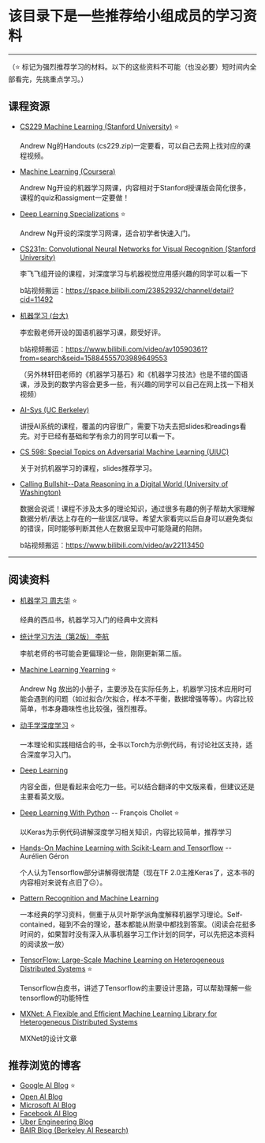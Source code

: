 # 该目录下是一些推荐给小组成员的学习资料 
----

（:star: 标记为强烈推荐学习的材料。以下的这些资料不可能（也没必要）短时间内全部看完，先挑重点学习。）

## 课程资源
* [CS229 Machine Learning (Stanford University)](https://see.stanford.edu/Course/CS229) :star:

  Andrew Ng的Handouts (cs229.zip)一定要看，可以自己去网上找对应的课程视频。

* [Machine Learning (Coursera)](https://www.coursera.org/learn/machine-learning) 

  Andrew Ng开设的机器学习网课，内容相对于Stanford授课版会简化很多，课程的quiz和assigment一定要做！

* [Deep Learning Specializations](https://www.coursera.org/specializations/deep-learning) :star:

  Andrew Ng开设的深度学习网课，适合初学者快速入门。

* [CS231n: Convolutional Neural Networks for Visual Recognition (Stanford University)](http://cs231n.stanford.edu/)

  李飞飞组开设的课程，对深度学习与机器视觉应用感兴趣的同学可以看一下

  b站视频搬运：https://space.bilibili.com/23852932/channel/detail?cid=11492

* [机器学习 (台大)](http://speech.ee.ntu.edu.tw/~tlkagk/courses_ML17.html)

  李宏毅老师开设的国语机器学习课，颇受好评。

  b站视频搬运：https://www.bilibili.com/video/av10590361?from=search&seid=15884555703989649553

  （另外林轩田老师的《机器学习基石》和《机器学习技法》也是不错的国语课，涉及到的数学内容会更多一些，有兴趣的同学可以自己在网上找一下相关视频）

* [AI-Sys (UC Berkeley)](https://ucbrise.github.io/cs294-ai-sys-sp19/)

  讲授AI系统的课程，覆盖的内容很广，需要下功夫去把slides和readings看完。对于已经有基础和学有余力的同学可以看一下。

* [CS 598:  Special Topics on Adversarial Machine Learning (UIUC)](http://www.crystal-boli.com/teaching.html)

  关于对抗机器学习的课程，slides推荐学习。

* [Calling Bullshit--Data Reasoning in a Digital World (University of Washington)](https://callingbullshit.org)

  数据会说谎！课程不涉及太多的理论知识，通过很多有趣的例子帮助大家理解数据分析/表达上存在的一些误区/误导。希望大家看完以后自身可以避免类似的错误，同时能够判断其他人在数据呈现中可能隐藏的陷阱。

  b站视频搬运：https://www.bilibili.com/video/av22113450

  

----
## 阅读资料
* [机器学习 周志华](https://book.douban.com/subject/26708119/) :star:

  经典的西瓜书，机器学习入门的经典中文资料

* [统计学习方法（第2版） 李航](https://book.douban.com/subject/33437381/)

  李航老师的书可能会更偏理论一些，刚刚更新第二版。

* [Machine Learning Yearning](https://www.mlyearning.org/) :star:

  Andrew Ng 放出的小册子，主要涉及在实际任务上，机器学习技术应用时可能会遇到的问题（如过拟合/欠拟合，样本不平衡，数据增强等等）。内容比较简单，书本身趣味性也比较强，强烈推荐。

* [动手学深度学习](https://zh.gluon.ai/) :star:

  一本理论和实践相结合的书，全书以Torch为示例代码，有讨论社区支持，适合深度学习入门。

* [Deep Learning](https://www.deeplearningbook.org/)

  内容全面，但是看起来会吃力一些。可以结合翻译的中文版来看，但建议还是主要看英文版。

* [Deep Learning With Python](https://www.amazon.com/Deep-Learning-Python-Francois-Chollet/dp/1617294438) -- François Chollet :star:

  以Keras为示例代码讲解深度学习相关知识，内容比较简单，推荐学习

* [Hands-On Machine Learning with Scikit-Learn and Tensorflow](https://www.amazon.com/Hands-Machine-Learning-Scikit-Learn-TensorFlow/dp/1491962291) -- Aurélien Géron

  个人认为Tensorflow部分讲解得很清楚（现在TF 2.0主推Keras了，这本书的内容相对来说有点旧了:neutral_face:）。

* [Pattern Recognition and Machine Learning](https://www.microsoft.com/en-us/research/uploads/prod/2006/01/Bishop-Pattern-Recognition-and-Machine-Learning-2006.pdf)

  一本经典的学习资料，侧重于从贝叶斯学派角度解释机器学习理论。Self-contained，碰到不会的理论，基本都能从附录中都找到答案。（阅读会花挺多时间的，如果暂时没有深入从事机器学习工作计划的同学，可以先把这本资料的阅读放一放）

* [TensorFlow: Large-Scale Machine Learning on Heterogeneous Distributed Systems](http://download.tensorflow.org/paper/whitepaper2015.pdf) :star:

  Tensorflow白皮书，讲述了Tensorflow的主要设计思路，可以帮助理解一些tensorflow的功能特性

* [MXNet: A Flexible and Efficient Machine Learning Library for Heterogeneous Distributed Systems](https://www.cs.cmu.edu/~muli/file/mxnet-learning-sys.pdf) 

  MXNet的设计文章

## 推荐浏览的博客
* [Google AI Blog](https://ai.googleblog.com/) :star:
* [Open AI Blog](https://openai.com/blog/)
* [Microsoft AI Blog](https://blogs.microsoft.com/ai/)
* [Facebook AI Blog](https://ai.facebook.com/blog/)
* [Uber Engineering Blog](https://eng.uber.com/)
* [BAIR Blog (Berkeley AI Research)](https://bair.berkeley.edu/blog/)
